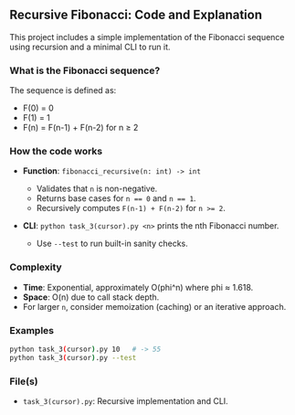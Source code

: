 ## Recursive Fibonacci: Code and Explanation

This project includes a simple implementation of the Fibonacci sequence using recursion and a minimal CLI to run it.

### What is the Fibonacci sequence?
The sequence is defined as:
- F(0) = 0
- F(1) = 1
- F(n) = F(n-1) + F(n-2) for n ≥ 2

### How the code works
- **Function**: `fibonacci_recursive(n: int) -> int`
  - Validates that `n` is non-negative.
  - Returns base cases for `n == 0` and `n == 1`.
  - Recursively computes `F(n-1) + F(n-2)` for `n >= 2`.

- **CLI**: `python task_3(cursor).py <n>` prints the nth Fibonacci number.
  - Use `--test` to run built-in sanity checks.

### Complexity
- **Time**: Exponential, approximately O(phi^n) where phi ≈ 1.618.
- **Space**: O(n) due to call stack depth.
- For larger `n`, consider memoization (caching) or an iterative approach.

### Examples
```bash
python task_3(cursor).py 10   # -> 55
python task_3(cursor).py --test
```

### File(s)
- `task_3(cursor).py`: Recursive implementation and CLI.


